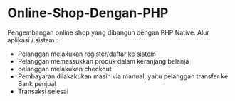 # Online-Shop-Dengan-PHP
Pengembangan online shop yang dibangun dengan PHP Native.
Alur aplikasi / sistem :
  - Pelanggan melakukan register/daftar ke sistem
  - Pelanggan memassukkan produk dalam keranjang belanja
  - pelanggan melakukan checkout
  - Pembayaran dilakakukan masih via manual, yaitu pelanggan transfer ke Bank penjual
  - Transaksi selesai

